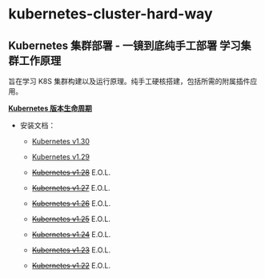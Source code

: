 # kubernetes-cluster-hard-way

## Kubernetes 集群部署 - 一镜到底纯手工部署 学习集群工作原理

旨在学习 K8S 集群构建以及运行原理。纯手工硬核搭建，包括所需的附属插件应用。

[**Kubernetes 版本生命周期**](https://endoflife.date/kubernetes)

* 安装文档：
  * [Kubernetes v1.30](https://github.com/leonanu/kubernetes-cluster-hard-way/blob/main/v1.30.md)

  * [Kubernetes v1.29](https://github.com/leonanu/kubernetes-cluster-hard-way/blob/main/v1.29.md)

  * ~~[Kubernetes v1.28](https://github.com/leonanu/kubernetes-cluster-hard-way/blob/main/v1.28.md)~~ E.O.L.

  * ~~[Kubernetes v1.27](https://github.com/leonanu/kubernetes-cluster-hard-way/blob/main/v1.27.md)~~ E.O.L.

  * ~~[Kubernetes v1.26](https://github.com/leonanu/kubernetes-cluster-hard-way/blob/main/v1.26.md)~~ E.O.L.

  * ~~[Kubernetes v1.25](https://github.com/leonanu/kubernetes-cluster-hard-way/blob/main/v1.25.md)~~ E.O.L.

  * ~~[Kubernetes v1.24](https://github.com/leonanu/kubernetes-cluster-hard-way/blob/main/v1.24.md)~~ E.O.L.

  * ~~[Kubernetes v1.23](https://github.com/leonanu/kubernetes-cluster-hard-way/blob/main/v1.23.md)~~ E.O.L.

  * ~~[Kubernetes v1.22](https://github.com/leonanu/kubernetes-cluster-hard-way/blob/main/v1.22.md)~~ E.O.L.
